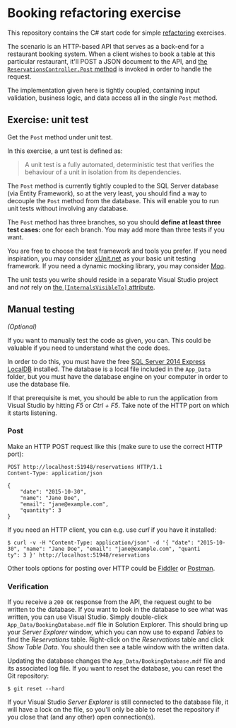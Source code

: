 # Booking refactoring exercise

This repository contains the C# start code for simple [refactoring](http://amzn.to/YPdQDf) exercises.

The scenario is an HTTP-based API that serves as a back-end for a restaurant booking system. When a client wishes to book a table at this particular restaurant, it'll POST a JSON document to the API, and [the `ReservationsController.Post` method](https://github.com/ploeh/BookingExercise/blob/master/BookingApi/ReservationsController.cs#L14-L44) is invoked in order to handle the request.

The implementation given here is tightly coupled, containing input validation, business logic, and data access all in the single `Post` method. 

## Exercise: unit test

Get the `Post` method under unit test.

In this exercise, a unt test is defined as:

> A unit test is a fully automated, deterministic test that verifies the behaviour of a unit in isolation from its dependencies.

The `Post` method is currently tightly coupled to the SQL Server database (via Entity Framework), so at the very least, you should find a way to decouple the `Post` method from the database. This will enable you to run unit tests without involving any database.

The `Post` method has three branches, so you should **define at least three test cases:** one for each branch. You may add more than three tests if you want.

You are free to choose the test framework and tools you prefer. If you need inspiration, you may consider [xUnit.net](https://xunit.github.io) as your basic unit testing framework. If you need a dynamic mocking library, you may consider [Moq](https://github.com/Moq/moq4).

The unit tests you write should reside in a separate Visual Studio project and *not* rely on [the `[InternalsVisibleTo]` attribute](https://msdn.microsoft.com/en-us/library/system.runtime.compilerservices.internalsvisibletoattribute).

## Manual testing

*(Optional)*

If you want to manually test the code as given, you can. This could be valuable if you need to understand what the code does.

In order to do this, you must have the free [SQL Server 2014 Express LocalDB](https://msdn.microsoft.com/en-us/sqlserver2014express) installed. The database is a local file included in the `App_Data` folder, but you must have the database engine on your computer in order to use the database file.

If that prerequisite is met, you should be able to run the application from Visual Studio by hitting *F5* or *Ctrl + F5*. Take note of the HTTP port on which it starts listening.

### Post

Make an HTTP POST request like this (make sure to use the correct HTTP port):

```
POST http://localhost:51948/reservations HTTP/1.1
Content-Type: application/json

{
    "date": "2015-10-30",
    "name": "Jane Doe",
    "email": "jane@example.com",
    "quantity": 3
}
```

If you need an HTTP client, you can e.g. use *curl* if you have it installed:

```
$ curl -v -H "Content-Type: application/json" -d '{ "date": "2015-10-30", "name": "Jane Doe", "email": "jane@example.com", "quanti
ty": 3 }' http://localhost:51948/reservations
```

Other tools options for posting over HTTP could be [Fiddler](http://www.telerik.com/fiddler) or [Postman](https://www.getpostman.com).

### Verification

If you receive a `200 OK` response from the API, the request ought to be written to the database. If you want to look in the database to see what was written, you can use Visual Studio. Simply double-click `App_Data/BookingDatabase.mdf` file in Solution Explorer. This should bring up your *Server Explorer* window, which you can now use to expand *Tables* to find the *Reservations* table. Right-click on the *Reservations* table and click *Show Table Data*. You should then see a table window with the written data.

Updating the database changes the `App_Data/BookingDatabase.mdf` file and its associated log file. If you want to reset the database, you can reset the Git repository:

```
$ git reset --hard
```

If your Visual Studio *Server Explorer* is still connected to the database file, it will have a lock on the file, so you'll only be able to reset the repository if you close that (and any other) open connection(s).